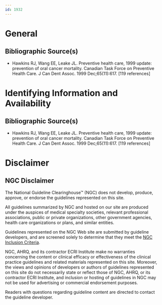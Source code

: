 ```yaml
---
id: 1932
---
```


# General

## Bibliographic Source(s)

- Hawkins RJ, Wang EE, Leake JL. Preventive health care, 1999 update: prevention of oral cancer mortality. Canadian Task Force on Preventive Health Care. J Can Dent Assoc. 1999 Dec;65(11):617. [119 references]

# Identifying Information and Availability

## Bibliographic Source(s)

- Hawkins RJ, Wang EE, Leake JL. Preventive health care, 1999 update: prevention of oral cancer mortality. Canadian Task Force on Preventive Health Care. J Can Dent Assoc. 1999 Dec;65(11):617. [119 references]

# Disclaimer

## NGC Disclaimer

The National Guideline Clearinghouse™ (NGC) does not develop, produce, approve, or endorse the guidelines represented on this site.

All guidelines summarized by NGC and hosted on our site are produced under the auspices of medical specialty societies, relevant professional associations, public or private organizations, other government agencies, health care organizations or plans, and similar entities.

Guidelines represented on the NGC Web site are submitted by guideline developers, and are screened solely to determine that they meet the [NGC Inclusion Criteria](/help-and-about/summaries/inclusion-criteria).

NGC, AHRQ, and its contractor ECRI Institute make no warranties concerning the content or clinical efficacy or effectiveness of the clinical practice guidelines and related materials represented on this site. Moreover, the views and opinions of developers or authors of guidelines represented on this site do not necessarily state or reflect those of NGC, AHRQ, or its contractor ECRI Institute, and inclusion or hosting of guidelines in NGC may not be used for advertising or commercial endorsement purposes.

Readers with questions regarding guideline content are directed to contact the guideline developer.

